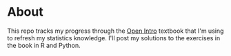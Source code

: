 # About

This repo tracks my progress through the [Open Intro](https://www.openintro.org/book/os/) textbook that I'm using to refresh my statistics knowledge. I'll post my solutions to the exercises in the book in R and Python.
